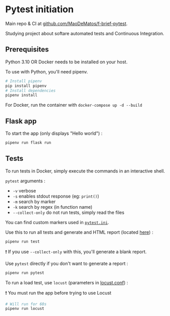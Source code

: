 # Pytest initiation

Main repo & CI at [github.com/MaoDeMatos/f-brief-pytest](https://github.com/MaoDeMatos/f-brief-pytest).

Studying project about softare automated tests and Continuous Integration.

## Prerequisites

Python 3.10 OR Docker needs to be installed on your host.

To use with Python, you'll need pipenv.

```sh
# Install pipenv
pip install pipenv
# Install dependencies
pipenv install
```

For Docker, run the container with `docker-compose up -d --build`

## Flask app

To start the app (only displays "Hello world") :

```sh
pipenv run flask run
```

## Tests

To run tests in Docker, simply execute the commands in an interactive shell.

`pytest` arguments :

- `-v` verbose
- `-s` enables stdout response (eg: `print()`)
- `-m` search by marker
- `-k` search by regex (in function name)
- `--collect-only` do not run tests, simply read the files

You can find custom markers used in [`pytest.ini`](./pytest.ini).

Use this to run all tests and generate and HTML report (located [here](./__tests__/reports/pytest_report.html)) :

```sh
pipenv run test
```

❗ If you use `--collect-only` with this, you'll generate a blank report.

Use `pytest` directly if you don't want to generate a report :

```sh
pipenv run pytest
```

To run a load test, use `locust` (parameters in [locust.conf](./locust.conf])) :

❗ You must run the app before trying to use Locust

```sh
# Will run for 60s
pipenv run locust
```
